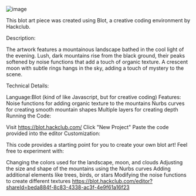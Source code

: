 ![image](https://github.com/user-attachments/assets/edfcabab-57e2-4d93-9085-0c4117f068c5)

This blot art piece was created using Blot, a creative coding environment by Hackclub.

Description:

The artwork features a mountainous landscape bathed in the cool light of the evening. Lush, dark mountains rise from the black ground, their peaks softened by noise functions that add a touch of organic texture. A crescent moon with subtle rings hangs in the sky, adding a touch of mystery to the scene.

Technical Details:

Language:Blot (kind of like Javascript, but for creative coding)
Features:
Noise functions for adding organic texture to the mountains
Nurbs curves for creating smooth mountain shapes
Multiple layers for creating depth
Running the Code:

Visit https://blot.hackclub.com/
Click "New Project"
Paste the code provided into the editor
Customization:

This code provides a starting point for you to create your own blot art! Feel free to experiment with:

Changing the colors used for the landscape, moon, and clouds
Adjusting the size and shape of the mountains using the Nurbs curves
Adding additional elements like trees, birds, or stars
Modifying the noise functions to create different textures
https://blot.hackclub.com/editor?shareId=beda884f-8c83-4338-ac3f-4e9f61a16f23
